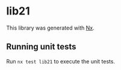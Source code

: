 # lib21

This library was generated with [Nx](https://nx.dev).

## Running unit tests

Run `nx test lib21` to execute the unit tests.

